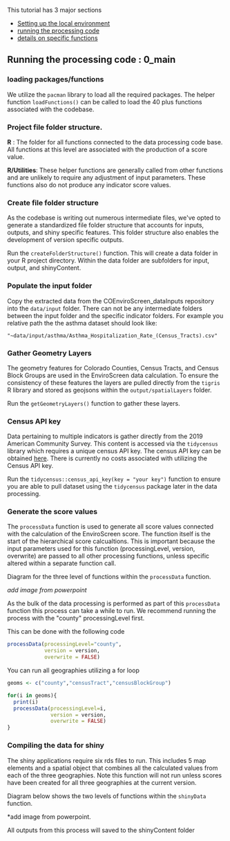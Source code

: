 This tutorial has 3 major sections
- [Setting up the local environment](https://geospatialcentroid.github.io/COEnviroScreen/dataProcessing/localEnv.html)
- [running the processing code](https://geospatialcentroid.github.io/COEnviroScreen/dataProcessing/processData.html)
- [details on specific functions](https://geospatialcentroid.github.io/COEnviroScreen/dataProcessing/individualFunctions.html)



## Running the processing code : 0_main

### loading packages/functions

We utilize the `pacman` library to load all the required packages. The helper function `loadFunctions()` can be called to load the 40 plus functions associated with the codebase.

### Project file folder structure.

**R** : The folder for all functions connected to the data processing code base. All functions at this level are associated with the production of a score value.

**R/Utilities**: These helper functions are generally called from other functions and are unlikely to require any adjustment of input parameters. These functions also do not produce any indicator score values.

### Create file folder structure

As the codebase is writing out numerous intermediate files, we've opted to generate a standardized file folder structure that accounts for inputs, outputs, and shiny specific features. This folder structure also enables the development of version specific outputs.

Run the `createFolderStructure()` function. This will create a data folder in your R project directory. Within the data folder are subfolders for input, output, and shinyContent.

### Populate the input folder

Copy the extracted data from the COEnviroScreen_dataInputs repository into the `data/input` folder. There can not be any intermediate folders between the input folder and the specific indicator folders. For example you relative path the the asthma dataset should look like:

`"~data/input/asthma/Asthma_Hospitalization_Rate_(Census_Tracts).csv"`


### Gather Geometry Layers

The geometry features for Colorado Counties, Census Tracts, and Census Block Groups are used in the EnviroScreen data calculation. To ensure the consistency of these features the layers are pulled directly from the `tigris` R library and stored as geojsons within the `output/spatialLayers` folder.

Run the `getGeometryLayers()` function to gather these layers.

### Census API key

Data pertaining to multiple indicators is gather directly from the 2019 American Community Survey. This content is accessed via the `tidycensus` library which requires a unique census API key. The census API key can be obtained [here](https://api.census.gov/data/key_signup.html). There is currently no costs associated with utilizing the Census API key.

Run the `tidycensus::census_api_key(key = "your key")` function to ensure you are able to pull dataset using the `tidycensus` package later in the data processing.


### Generate the score values

The `processData` function is used to generate all score values connected with the calculation of the EnviroScreen score. The function itself is the start of the hierarchical score calcualtions. This is important because the input parameters used for this function (processingLevel, version, overwrite) are passed to all other processing functions, unless specific altered within a separate function call.

Diagram for the three level of functions within the `processData` function.

*add image from powerpoint*

 As the bulk of the data processing is performed as part of this `processData` function this process can take a while to run. We recommend running the process with the "county" processingLevel first.

 This can be done with the following code
 ```r
 processData(processingLevel="county",
             version = version,
             overwrite = FALSE)
 ```
You can run all geographies utilizing a for loop

```r
geoms <- c("county","censusTract","censusBlockGroup")

for(i in geoms){
  print(i)
  processData(processingLevel=i,
              version = version,
              overwrite = FALSE)
}
```

### Compiling the data for shiny

The shiny applications require six rds files to run. This includes 5 map elements and a spatial object that combines all the calculated values from each of the three geographies. Note this function will not run unless scores have been created for all three geographies at the current version.

Diagram below shows the two levels of functions within the `shinyData` function.

*add image from powerpoint.

All outputs from this process will saved to the shinyContent folder
